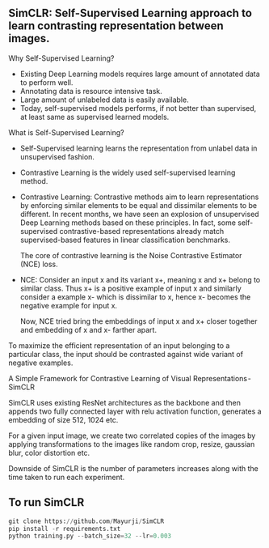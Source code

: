 ## SimCLR: Self-Supervised Learning approach to learn contrasting representation between images.

Why Self-Supervised Learning?

* Existing Deep Learning models requires large amount of annotated data to perform well.
* Annotating data is resource intensive task.
* Large amount of unlabeled data is easily available.
* Today, self-supervised models performs, if not better than supervised, at least same
as supervised learned models.

What is Self-Supervised Learning?

* Self-Supervised learning learns the representation from unlabel data in unsupervised fashion.
* Contrastive Learning is the widely used self-supervised learning method.
* Contrastive Learning:
    Contrastive methods aim to learn representations by enforcing similar elements to be equal 
    and dissimilar elements to be different. In recent months, we have seen an explosion of 
    unsupervised Deep Learning methods based on these principles. In fact, some self-supervised 
    contrastive-based representations already match supervised-based features in linear 
    classification benchmarks.

    The core of contrastive learning is the Noise Contrastive Estimator (NCE) loss.

* NCE: 
    Consider an input x and its variant x+, meaning x and x+ belong to similar class. Thus 
    x+ is a positive example of input x and similarly consider a example x- which is dissimilar to
    x, hence x- becomes the negative example for input x.

    Now, NCE tried bring the embeddings of input x and x+ closer together and embedding of x and x-
    farther apart.

To maximize the efficient representation of an input belonging to a particular class, the input 
should be contrasted against wide variant of negative examples.

A Simple Framework for Contrastive Learning of Visual Representations - SimCLR

SimCLR uses existing ResNet architectures as the backbone and then appends two fully connected layer
with relu activation function, generates a embedding of size 512, 1024 etc.

For a given input image, we create two correlated copies of the images by applying transformations to
the images like random crop, resize, gaussian blur, color distortion etc.

Downside of SimCLR is the number of parameters increases along with the time taken to run each experiment.

## To run SimCLR

```python
git clone https://github.com/Mayurji/SimCLR
pip install -r requirements.txt
python training.py --batch_size=32 --lr=0.003
```
